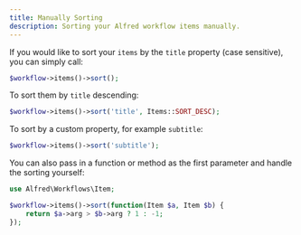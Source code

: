 ```yaml
---
title: Manually Sorting
description: Sorting your Alfred workflow items manually.
---
```


If you would like to sort your `items` by the `title` property (case sensitive), you can simply call:

```php
$workflow->items()->sort();
```

To sort them by `title` descending:

```php
$workflow->items()->sort('title', Items::SORT_DESC);
```

To sort by a custom property, for example `subtitle`:

```php
$workflow->items()->sort('subtitle');
```

You can also pass in a function or method as the first parameter and handle the sorting yourself:

```php
use Alfred\Workflows\Item;

$workflow->items()->sort(function(Item $a, Item $b) {
    return $a->arg > $b->arg ? 1 : -1;
});
```